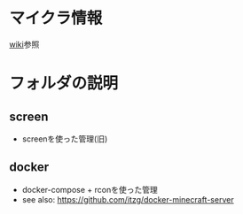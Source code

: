 # マイクラ情報
[wiki](https://github.com/huran0209/minecraft/wiki)参照

# フォルダの説明
## screen
- screenを使った管理(旧)

## docker
- docker-compose + rconを使った管理
- see also: https://github.com/itzg/docker-minecraft-server
